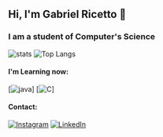 
## Hi, I'm Gabriel Ricetto 👋
### I am a student of Computer's Science

![stats](https://github-readme-stats.vercel.app/api?username=Ricettoo&show_icons=true&theme=midnight-purple) ![Top Langs](https://github-readme-stats.vercel.app/api/top-langs/?username=Ricettoo&layout=compact&langs_count16&theme=midnight-purple)
#### I'm Learning now:

[![java](https://img.shields.io/badge/Java-000000?style=for-the-badge&logo=openjdk&logoColor=purple)] [![C](https://img.shields.io/badge/C-000000?style=for-the-badge&logo=c&logoColor=purple)]

#### Contact: 
[![Instagram](https://img.shields.io/badge/Instagram-ff4d6c?style=for-the-badge&logo=instagram&logoColor=white)](https://www.instagram.com/ricettoo/) [![LinkedIn](https://img.shields.io/badge/LinkedIn-0077B5?style=for-the-badge&logo=linkedin&logoColor=white)](https://www.linkedin.com/in/ricettoo/)
